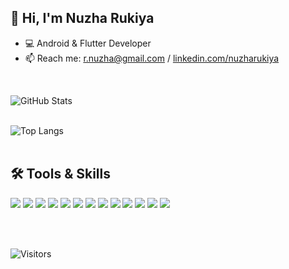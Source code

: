 <!--
**hzaun/hzaun** is a ✨ _special_ ✨ repository because its `README.md` (this file) appears on your GitHub profile.

Here are some ideas to get you started:

- 🔭 I’m currently working on ...
- 🌱 I’m currently learning ...
- 👯 I’m looking to collaborate on ...
- 🤔 I’m looking for help with ...
- 💬 Ask me about ...
- 📫 How to reach me: ...
- 😄 Pronouns: ...
- ⚡ Fun fact: ...
-->

## 👋 Hi, I'm Nuzha Rukiya

- 💻 Android & Flutter Developer
- 📫 Reach me: [r.nuzha@gmail.com](mailto:r.nuzha@gmail.com) / [linkedin.com/nuzharukiya](https://www.linkedin.com/in/nuzharukiya/) 
<br>

![GitHub Stats](https://github-readme-stats.vercel.app/api?username=hzaun&show_icons=true&theme=radical)
<br><br>

![Top Langs](https://github-readme-stats.vercel.app/api/top-langs/?username=hzaun&layout=compact)
<br><br>

## 🛠 Tools & Skills

<p align="left">
  <img src="https://img.shields.io/badge/Android-3DDC84?style=for-the-badge&logo=android&logoColor=white"/>
  <img src="https://img.shields.io/badge/Kotlin-0095D5?style=for-the-badge&logo=kotlin&logoColor=white"/>
  <img src="https://img.shields.io/badge/Java-007396?style=for-the-badge&logo=java&logoColor=white"/>
  <img src="https://img.shields.io/badge/Dart-0175C2?style=for-the-badge&logo=dart&logoColor=white"/>
  <img src="https://img.shields.io/badge/Flutter-02569B?style=for-the-badge&logo=flutter&logoColor=white"/>
  <img src="https://img.shields.io/badge/Firebase-FFCA28?style=for-the-badge&logo=firebase&logoColor=black"/>
  <img src="https://img.shields.io/badge/Git-F05032?style=for-the-badge&logo=git&logoColor=white"/>
  <img src="https://img.shields.io/badge/Hilt-34A853?style=for-the-badge&logo=google&logoColor=white"/>
  <img src="https://img.shields.io/badge/Dagger2-FF6D00?style=for-the-badge&logo=google&logoColor=white"/>
  <img src="https://img.shields.io/badge/Jetpack-4285F4?style=for-the-badge&logo=android&logoColor=white"/>
  <img src="https://img.shields.io/badge/FCM-FFCA28?style=for-the-badge&logo=firebase&logoColor=black"/>
  <img src="https://img.shields.io/badge/Node.js-339933?style=for-the-badge&logo=nodedotjs&logoColor=white"/>
  <img src="https://img.shields.io/badge/TypeScript-3178C6?style=for-the-badge&logo=typescript&logoColor=white"/>
</p>
<br><br>

![Visitors](https://komarev.com/ghpvc/?username=hzaun)
